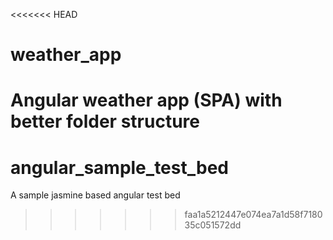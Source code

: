 <<<<<<< HEAD
# weather_app
Angular weather app (SPA) with better folder structure
=======
# angular_sample_test_bed
A sample jasmine based angular test bed
>>>>>>> faa1a5212447e074ea7a1d58f718035c051572dd
